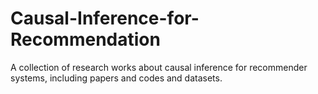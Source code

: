 # Causal-Inference-for-Recommendation
A collection of research works about causal inference for recommender systems, including papers and codes and datasets.
